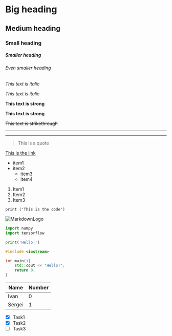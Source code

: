 <!---headings--->

# Big heading
## Medium heading
### Small heading
##### Smaller heading
###### Even smaller heading

<!-- italics -->
*This text is italic*

_This text is italic_

<!-- strong -->
**This text is strong**

__This text is strong__

<!-- strikethrough -->
~~This text is strikethrough~~

<!-- Horizontal rule -->
---
___

<!-- Block quotes -->
> This is a quote

<!-- Links -->
[This is the link](http://www.google.com)

<!-- unordered lists -->
* item1
* item2
    * item3
    * item4

<!-- ordered lists -->
1. Item1
1. Item2
1. Item3

<!-- inline code block -->
`print ('This is the code')`

<!-- image -->
![MarkdownLogo](https://markdown-here.com/img/icon256.png)



<!-- Github markdown -->

<!-- code block -->
```python
import numpy
import tensorflow

print('Hello!')
```
```c++
#include <iostream>

int main(){
    std::cout << "Hello!";
    return 0;
}
```

<!-- tables -->
| Name | Number|
|------|-------|
|Ivan  | 0     |
|Sergei| 1     |


<!-- task List -->
* [x] Task1
* [x] Task2
* [ ] Task3
